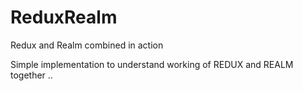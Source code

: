 # ReduxRealm
Redux and Realm combined in action

Simple implementation to understand working of REDUX and REALM together ..
